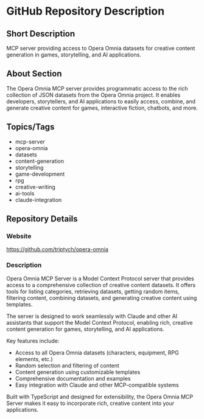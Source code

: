 # GitHub Repository Description

## Short Description
MCP server providing access to Opera Omnia datasets for creative content generation in games, storytelling, and AI applications.

## About Section
The Opera Omnia MCP server provides programmatic access to the rich collection of JSON datasets from the Opera Omnia project. It enables developers, storytellers, and AI applications to easily access, combine, and generate creative content for games, interactive fiction, chatbots, and more.

## Topics/Tags
- mcp-server
- opera-omnia
- datasets
- content-generation
- storytelling
- game-development
- rpg
- creative-writing
- ai-tools
- claude-integration

## Repository Details

### Website
https://github.com/triptych/opera-omnia

### Description
Opera Omnia MCP Server is a Model Context Protocol server that provides access to a comprehensive collection of creative content datasets. It offers tools for listing categories, retrieving datasets, getting random items, filtering content, combining datasets, and generating creative content using templates.

The server is designed to work seamlessly with Claude and other AI assistants that support the Model Context Protocol, enabling rich, creative content generation for games, storytelling, and AI applications.

Key features include:
- Access to all Opera Omnia datasets (characters, equipment, RPG elements, etc.)
- Random selection and filtering of content
- Content generation using customizable templates
- Comprehensive documentation and examples
- Easy integration with Claude and other MCP-compatible systems

Built with TypeScript and designed for extensibility, the Opera Omnia MCP Server makes it easy to incorporate rich, creative content into your applications.
